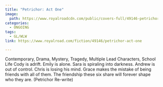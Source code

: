 ```yaml
---
title: "Petrichor: Act One"
image:
  path: https://www.royalroadcdn.com/public/covers-full/49146-petrichor-act-one.jpg
categories:
  - ONGOING
tags:
  - GL/WLW
link: https://www.royalroad.com/fiction/49146/petrichor-act-one

---
```

Contemporary, Drama, Mystery, Tragedy, Multiple Lead Characters, School Life
Cody is adrift. Emily is alone. Sara is spiraling into darkness. Andrew is out of control. Chris is losing his mind. Grace makes the mistake of being friends with all of them. The friendship these six share will forever shape who they are. (Petrichor Re-write)

